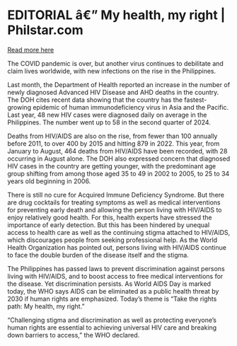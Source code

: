 # EDITORIAL â€” My health, my right | Philstar.com

[Read more here](https://www.philstar.com/opinion/2024/12/01/2404175/editorial-my-health-my-right)

The COVID pandemic is over, but another virus continues to debilitate and claim lives worldwide, with new infections on the rise in the Philippines.

Last month, the Department of Health reported an increase in the number of newly diagnosed Advanced HIV Disease and AHD deaths in the country. The DOH cites recent data showing that the country has the fastest-growing epidemic of human immunodeficiency virus in Asia and the Pacific. Last year, 48 new HIV cases were diagnosed daily on average in the Philippines. The number went up to 58 in the second quarter of 2024.

Deaths from HIV/AIDS are also on the rise, from fewer than 100 annually before 2011, to over 400 by 2015 and hitting 879 in 2022. This year, from January to August, 464 deaths from HIV/AIDS have been recorded, with 28 occurring in August alone. The DOH also expressed concern that diagnosed HIV cases in the country are getting younger, with the predominant age group shifting from among those aged 35 to 49 in 2002 to 2005, to 25 to 34 years old beginning in 2006.

There is still no cure for Acquired Immune Deficiency Syndrome. But there are drug cocktails for treating symptoms as well as medical interventions for preventing early death and allowing the person living with HIV/AIDS to enjoy relatively good health. For this, health experts have stressed the importance of early detection. But this has been hindered by unequal access to health care as well as the continuing stigma attached to HIV/AIDS, which discourages people from seeking professional help. As the World Health Organization has pointed out, persons living with HIV/AIDS continue to face the double burden of the disease itself and the stigma.

The Philippines has passed laws to prevent discrimination against persons living with HIV/AIDS, and to boost access to free medical interventions for the disease. Yet discrimination persists. As World AIDS Day is marked today, the WHO says AIDS can be eliminated as a public health threat by 2030 if human rights are emphasized. Today’s theme is “Take the rights path: My health, my right.”

“Challenging stigma and discrimination as well as protecting everyone’s human rights are essential to achieving universal HIV care and breaking down barriers to access,” the WHO declared.